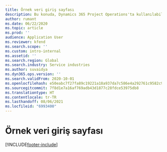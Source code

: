 ```yaml
---
title: Örnek veri giriş sayfası
description: Bu konuda, Dynamics 365 Project Operations'ta kullanılabilecek örnek veriler hakkında bilgiler sağlanmaktadır.
author: rumant
ms.date: 06/22/2020
ms.topic: article
ms.prod: ''
audience: Application User
ms.reviewer: kfend
ms.search.scope: ''
ms.custom: intro-internal
ms.assetid: ''
ms.search.region: Global
ms.search.industry: Service industries
ms.author: suvaidya
ms.dyn365.ops.version: ''
ms.search.validFrom: 2020-10-01
ms.openlocfilehash: e50eabc7f27fa89c19221a18a937da7c586e4a292761c9582c92b6b5fd494ac4
ms.sourcegitcommit: 7f8d1e7a16af769adb43d1877c28fdce53975db8
ms.translationtype: HT
ms.contentlocale: tr-TR
ms.lasthandoff: 08/06/2021
ms.locfileid: "6993400"
---
```

# <a name="sample-data-home-page"></a>Örnek veri giriş sayfası


[!INCLUDE[footer-include](../includes/footer-banner.md)]